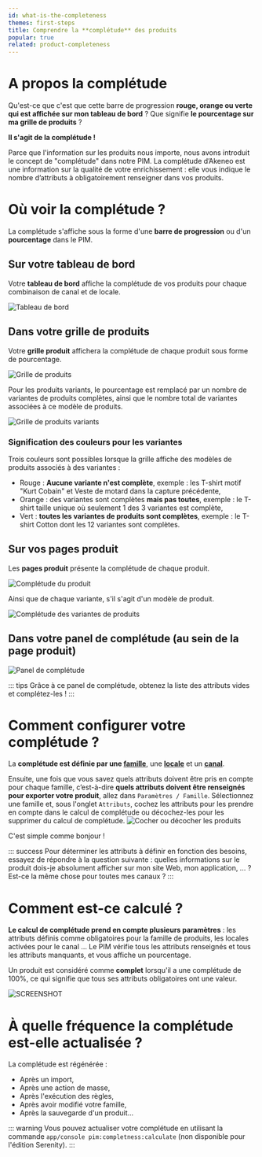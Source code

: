 ```yaml
---
id: what-is-the-completeness
themes: first-steps
title: Comprendre la **complétude** des produits
popular: true
related: product-completeness
---
```


# A propos la complétude
Qu'est-ce que c'est que cette barre de progression **rouge, orange ou verte qui est affichée sur mon tableau de bord** ? Que signifie **le pourcentage sur ma grille de produits** ?

**Il s'agit de la complétude !**

Parce que l'information sur les produits nous importe, nous avons introduit le concept de "complétude" dans notre PIM.
La complétude d’Akeneo est une information sur la qualité de votre enrichissement : elle vous indique le nombre d’attributs à obligatoirement renseigner dans vos produits.

# Où voir la complétude ?
La complétude s'affiche sous la forme d'une **barre de progression** ou d'un **pourcentage** dans le PIM.

## Sur votre tableau de bord
Votre **tableau de bord** affiche la complétude de vos produits pour chaque combinaison de canal et de locale.

![Tableau de bord](Dashboard_fr.png)

## Dans votre grille de produits
Votre **grille produit** affichera la complétude de chaque produit sous forme de pourcentage.

![Grille de produits](Products_Project_fr.png)

Pour les produits variants, le pourcentage est remplacé par un nombre de variantes de produits complètes, ainsi que le nombre total de variantes associées à ce modèle de produits.

![Grille de produits variants](Products_Project2_fr.png)

### Signification des couleurs pour les variantes

Trois couleurs sont possibles lorsque la grille affiche des modèles de produits associés à des variantes :
- Rouge : **Aucune variante n'est complète**, exemple : les T-shirt motif "Kurt Cobain" et Veste de motard dans la capture précédente,
- Orange : des variantes sont complètes **mais pas toutes**, exemple : le T-shirt taille unique où seulement 1 des 3 variantes est complète,
- Vert : **toutes les variantes de produits sont complètes**, exemple : le T-shirt Cotton dont les 12 variantes sont complètes.

## Sur vos pages produit
Les **pages produit** présente la complétude de chaque produit.

![Complétude du produit](Products_PEF1_fr.png)

Ainsi que de chaque variante, s'il s'agit d'un modèle de produit.

![Complétude des variantes de produits](Products_VariantProdcut2_fr.png)

## Dans votre panel de complétude (au sein de la page produit)
![Panel de complétude](Products_PEF2_fr.png)

::: tips
Grâce à ce panel de complétude, obtenez la liste des attributs vides et complétez-les !
:::

# Comment configurer votre complétude ?
La **complétude est définie par une [famille](what-is-a-family.html)**, une **[locale](what-is-a-locale.html)** et un **[canal](what-is-a-channel.html)**.

Ensuite, une fois que vous savez quels attributs doivent être pris en compte pour chaque famille, c’est-à-dire **quels attributs doivent être renseignés pour exporter votre produit**, allez dans `Paramètres / Famille`.
Sélectionnez une famille et, sous l'onglet `Attributs`, cochez les attributs pour les prendre en compte dans le calcul de complétude ou décochez-les pour les supprimer du calcul de complétude.
![Cocher ou décocher les produits](Completeness_Family_choose_fr.png)

C'est simple comme bonjour !

::: success
Pour déterminer les attributs à définir en fonction des besoins, essayez de répondre à la question suivante : quelles informations sur le produit dois-je absolument afficher sur mon site Web, mon application, ... ? Est-ce la même chose pour toutes mes canaux ?
:::

# Comment est-ce calculé ?
**Le calcul de complétude prend en compte plusieurs paramètres** : les attributs définis comme obligatoires pour la famille de produits, les locales activées pour le canal ... Le PIM vérifie tous les attributs renseignés et tous les attributs manquants, et vous affiche un pourcentage.

Un produit est considéré comme **complet** lorsqu'il a une complétude de 100%, ce qui signifie que tous ses attributs obligatoires ont une valeur.

![SCREENSHOT](Products_PEF12Completeness_fr.png)

# À quelle fréquence la complétude est-elle actualisée ?
La complétude est régénérée :
- Après un import,
- Après une action de masse,
- Après l'exécution des règles,
- Après avoir modifié votre famille,
- Après la sauvegarde d'un produit...

::: warning
Vous pouvez actualiser votre complétude en utilisant la commande ```app/console pim:completness:calculate``` (non disponible pour l'édition Serenity).
:::
